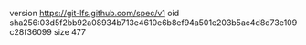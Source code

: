 version https://git-lfs.github.com/spec/v1
oid sha256:03d5f2bb92a08934b713e4610e6b8ef94a501e203b5ac4d8d73e109c28f36099
size 477
